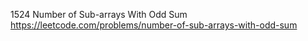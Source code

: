 1524 Number of Sub-arrays With Odd Sum https://leetcode.com/problems/number-of-sub-arrays-with-odd-sum